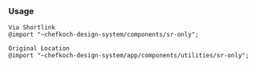 ### Usage  
    
    Via Shortlink
    @import "~chefkoch-design-system/components/sr-only";
    
    Original Location
    @import "~chefkoch-design-system/app/components/utilities/sr-only";
